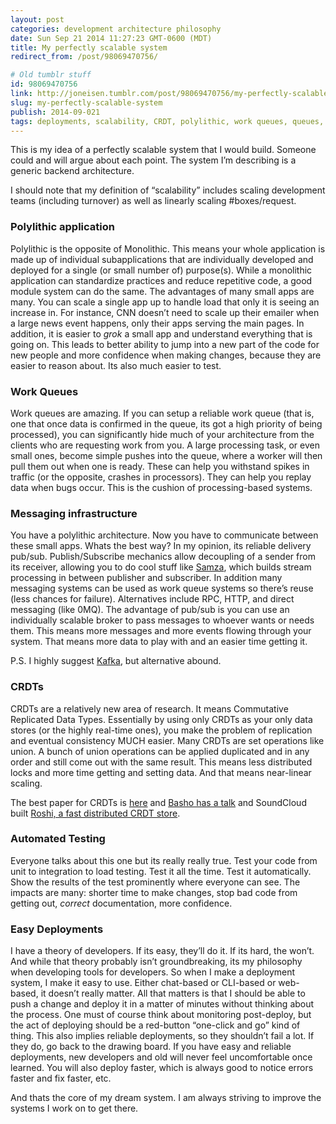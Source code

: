 ```yaml
---
layout: post
categories: development architecture philosophy
date: Sun Sep 21 2014 11:27:23 GMT-0600 (MDT)
title: My perfectly scalable system
redirect_from: /post/98069470756/

# Old tumblr stuff
id: 98069470756
link: http://joneisen.tumblr.com/post/98069470756/my-perfectly-scalable-system
slug: my-perfectly-scalable-system
publish: 2014-09-021
tags: deployments, scalability, CRDT, polylithic, work queues, queues, pub/sub, publish/subscribe
---
```



This is my idea of a perfectly scalable system that I would build. Someone could and will argue about each point. The system I’m describing is a generic backend architecture.

I should note that my definition of “scalability” includes scaling development teams (including turnover) as well as linearly scaling \#boxes/request.

### Polylithic application

Polylithic is the opposite of Monolithic. This means your whole application is made up of individual subapplications that are individually developed and deployed for a single (or small number of) purpose(s). While a monolithic application can standardize practices and reduce repetitive code, a good module system can do the same. The advantages of many small apps are many. You can scale a single app up to handle load that only it is seeing an increase in. For instance, CNN doesn’t need to scale up their emailer when a large news event happens, only their apps serving the main pages. In addition, it is easier to *grok* a small app and understand everything that is going on. This leads to better ability to jump into a new part of the code for new people and more confidence when making changes, because they are easier to reason about. Its also much easier to test.

### Work Queues

Work queues are amazing. If you can setup a reliable work queue (that is, one that once data is confirmed in the queue, its got a high priority of being processed), you can significantly hide much of your architecture from the clients who are requesting work from you. A large processing task, or even small ones, become simple pushes into the queue, where a worker will then pull them out when one is ready. These can help you withstand spikes in traffic (or the opposite, crashes in processors). They can help you replay data when bugs occur. This is the cushion of processing-based systems.

### Messaging infrastructure

You have a polylithic architecture. Now you have to communicate between these small apps. Whats the best way? In my opinion, its reliable delivery pub/sub. Publish/Subscribe mechanics allow decoupling of a sender from its receiver, allowing you to do cool stuff like [Samza](http://samza.incubator.apache.org/), which builds stream processing in between publisher and subscriber. In addition many messaging systems can be used as work queue systems so there’s reuse (less chances for failure). Alternatives include RPC, HTTP, and direct messaging (like 0MQ). The advantage of pub/sub is you can use an individually scalable broker to pass messages to whoever wants or needs them. This means more messages and more events flowing through your system. That means more data to play with and an easier time getting it.

P.S. I highly suggest [Kafka](http://kafka.apache.org/), but alternative abound.

### CRDTs

CRDTs are a relatively new area of research. It means Commutative Replicated Data Types. Essentially by using only CRDTs as your only data stores (or the highly real-time ones), you make the problem of replication and eventual consistency MUCH easier. Many CRDTs are set operations like union. A bunch of union operations can be applied duplicated and in any order and still come out with the same result. This means less distributed locks and more time getting and setting data. And that means near-linear scaling.

The best paper for CRDTs is [here](http://hal.upmc.fr/docs/00/55/55/88/PDF/techreport.pdf) and [Basho has a talk](http://basho.com/tag/crdts/) and SoundCloud built [Roshi, a fast distributed CRDT store](https://github.com/soundcloud/roshi).

### Automated Testing

Everyone talks about this one but its really really true. Test your code from unit to integration to load testing. Test it all the time. Test it automatically. Show the results of the test prominently where everyone can see. The impacts are many: shorter time to make changes, stop bad code from getting out, *correct* documentation, more confidence.

### Easy Deployments

I have a theory of developers. If its easy, they’ll do it. If its hard, the won’t. And while that theory probably isn’t groundbreaking, its my philosophy when developing tools for developers. So when I make a deployment system, I make it easy to use. Either chat-based or CLI-based or web-based, it doesn’t really matter. All that matters is that I should be able to push a change and deploy it in a matter of minutes without thinking about the process. One must of course think about monitoring post-deploy, but the act of deploying should be a red-button “one-click and go” kind of thing. This also implies reliable deployments, so they shouldn’t fail a lot. If they do, go back to the drawing board. If you have easy and reliable deployments, new developers and old will never feel uncomfortable once learned. You will also deploy faster, which is always good to notice errors faster and fix faster, etc.

And thats the core of my dream system. I am always striving to improve the systems I work on to get there.

